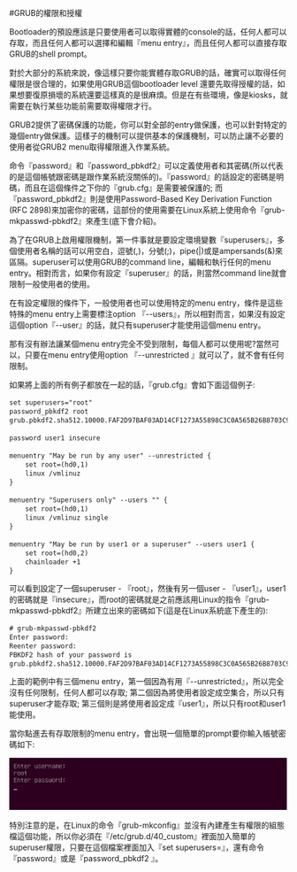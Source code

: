 #GRUB的權限和授權

Bootloader的預設應該是只要使用者可以取得實體的console的話，任何人都可以存取，而且任何人都可以選擇和編輯『menu entry』，而且任何人都可以直接存取GRUB的shell prompt。

對於大部分的系統來說，像這樣只要你能實體存取GRUB的話，確實可以取得任何權限是很合理的，如果使用GRUB這個bootloader level 還要先取得授權的話，如果想要復原損壞的系統還要這樣真的是很麻煩。但是在有些環境，像是kiosks，就需要在執行某些功能前需要取得權限才行。

GRUB2提供了密碼保護的功能，你可以對全部的entry做保護，也可以針對特定的幾個entry做保護。這樣子的機制可以提供基本的保護機制，可以防止讓不必要的使用者從GRUB2 menu取得權限進入作業系統。

命令『password』和『password\_pbkdf2』可以定義使用者和其密碼(所以代表的是這個帳號跟密碼是跟作業系統沒關係的)。『password』的話設定的密碼是明碼，而且在這個條件之下你的『grub.cfg』是需要被保護的; 而『password_pbkdf2』則是使用Password-Based Key Derivation Function (RFC 2898)來加密你的密碼，這部份的使用需要在Linux系統上使用命令『grub-mkpasswd-pbkdf2』來產生(底下會介紹)。

為了在GRUB上啟用權限機制，第一件事就是要設定環境變數『superusers』，多個使用者名稱的話可以用空白，逗號(,)，分號(;)，pipe(|)或是ampersands(&)來區隔。superuser可以使用GRUB的command line，編輯和執行任何的menu entry。相對而言，如果你有設定『superuser』的話，則當然command line就會限制一般使用者的使用。

在有設定權限的條件下，一般使用者也可以使用特定的menu entry，條件是這些特殊的menu entry上需要標注option 『--users』，所以相對而言，如果沒有設定這個option『--user』的話，就只有superuser才能使用這個menu entry。

那有沒有辦法讓某個menu entry完全不受到限制，每個人都可以使用呢?當然可以，只要在menu entry使用option 『--unrestricted 』就可以了，就不會有任何限制。

如果將上面的所有例子都放在一起的話，『grub.cfg』會如下面這個例子:

```
set superusers="root"
password_pbkdf2 root grub.pbkdf2.sha512.10000.FAF2D97BAF03AD14CF1273A55898C3C0A565B26B8703C97B8733B2DC3430F1A35C3234D821AC99EACF16BBA3039392C57D3DEAEDFFCB9E81C893157F4CD6962B.8677D96E17F07B898624627224A0C6FAF7D63EBE8B5A2B61ED98C641C211F8DDA0DF58EB484FD6D845B9466C3E9177437264C3F7D469E3E2BB7E589AC35AEBC1

password user1 insecure

menuentry "May be run by any user" --unrestricted {
	set root=(hd0,1)
	linux /vmlinuz
}

menuentry "Superusers only" --users "" {
	set root=(hd0,1)
	linux /vmlinuz single
}

menuentry "May be run by user1 or a superuser" --users user1 {
	set root=(hd0,2)
	chainloader +1
}
```
可以看到設定了一個superuser - 『root』，然後有另一個user - 『user1』，user1的密碼就是『insecure』，而root的密碼就是之前應該用Linux的指令『grub-mkpasswd-pbkdf2』所建立出來的密碼如下(這是在Linux系統底下產生的):

```
# grub-mkpasswd-pbkdf2
Enter password:
Reenter password:
PBKDF2 hash of your password is grub.pbkdf2.sha512.10000.FAF2D97BAF03AD14CF1273A55898C3C0A565B26B8703C97B8733B2DC3430F1A35C3234D821AC99EACF16BBA3039392C57D3DEAEDFFCB9E81C893157F4CD6962B.8677D96E17F07B898624627224A0C6FAF7D63EBE8B5A2B61ED98C641C211F8DDA0DF58EB484FD6D845B9466C3E9177437264C3F7D469E3E2BB7E589AC35AEBC1
```

上面的範例中有三個menu entry，第一個因為有用『--unrestricted』，所以完全沒有任何限制，任何人都可以存取; 第二個因為將使用者設定成空集合，所以只有superuser才能存取; 第三個則是將使用者設定成『user1』，所以只有root和user1能使用。

當你點進去有存取限制的menu entry，會出現一個簡單的prompt要你輸入帳號密碼如下:

![](Imgs/auth/auth001.PNG)

特別注意的是，在Linux的命令『grub-mkconfig』並沒有內建產生有權限的組態檔這個功能，所以你必須在『/etc/grub.d/40_custom』裡面加入簡單的superuser權限，只要在這個檔案裡面加入『set superusers=』，還有命令『password』或是『password_pbkdf2 』。



